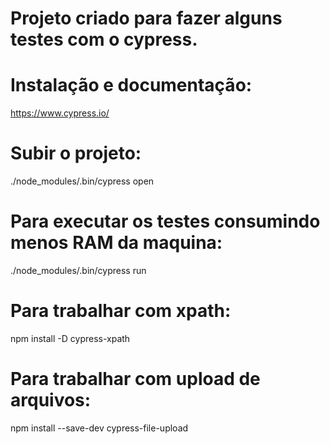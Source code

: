 # Projeto criado para fazer alguns testes com o cypress.

# Instalação e documentação:
https://www.cypress.io/

# Subir o projeto:
./node_modules/.bin/cypress open

# Para executar os testes consumindo menos RAM da maquina:
./node_modules/.bin/cypress run

# Para trabalhar com xpath:
npm install -D cypress-xpath

# Para trabalhar com upload de arquivos:
npm install --save-dev cypress-file-upload